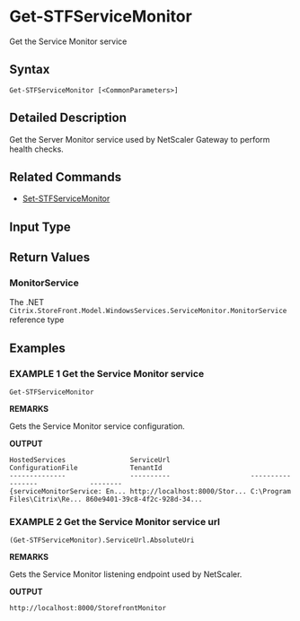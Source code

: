 ﻿# Get-STFServiceMonitor

Get the Service Monitor service

## Syntax

```
Get-STFServiceMonitor [<CommonParameters>]
```

## Detailed Description

Get the Server Monitor service used by NetScaler Gateway to perform health checks.

## Related Commands

* [Set-STFServiceMonitor](./Set-STFServiceMonitor)

## Input Type

### 



## Return Values

### MonitorService

The .NET `Citrix.StoreFront.Model.WindowsServices.ServiceMonitor.MonitorService` reference type

## Examples

### EXAMPLE 1 Get the Service Monitor service

```
Get-STFServiceMonitor
```

**REMARKS**

Gets the Service Monitor service configuration.

**OUTPUT**

```
HostedServices                ServiceUrl                    ConfigurationFile             TenantId
--------------                ----------                    -----------------             --------
{serviceMonitorService: En... http://localhost:8000/Stor... C:\Program Files\Citrix\Re... 860e9401-39c8-4f2c-928d-34...
```

### EXAMPLE 2 Get the Service Monitor service url

```
(Get-STFServiceMonitor).ServiceUrl.AbsoluteUri
```

**REMARKS**

Gets the Service Monitor listening endpoint used by NetScaler.

**OUTPUT**

```
http://localhost:8000/StorefrontMonitor
```
